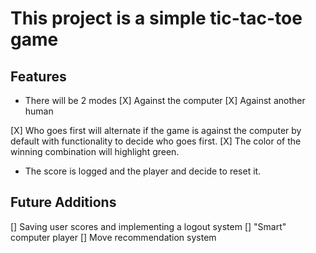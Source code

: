 # This project is a simple tic-tac-toe game

## Features

* There will be 2 modes
[X] Against the computer
[X] Against another human

[X] Who goes first will alternate if the game is against the computer by default with functionality to decide who goes first.
[X] The color of the winning combination will highlight green.
* The score is logged and the player and decide to reset it.

## Future Additions

[] Saving user scores and implementing a logout system
[] "Smart" computer player
[] Move recommendation system